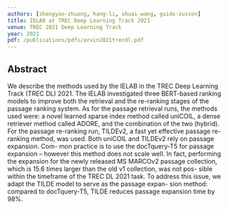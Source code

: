 ```yaml
---
authors: [shengyao-zhuang, hang-li, shuai-wang, guido-zuccon]
title: IELAB at TREC Deep Learning Track 2021
venue: TREC 2021 Deep Learning Track
year: 2021
pdf: /publications/pdfs/arvin2021trecdl.pdf
---
```

## Abstract

We describe the methods used by the IELAB in the TREC Deep Learning Track (TREC DL) 2021. The IELAB investigated three BERT-based ranking models to improve both the retrieval and the re-ranking stages of the passage ranking system. As for the passage retrieval runs, the methods used were: a novel learned sparse index method called uniCOIL, a dense retriever method called ADORE, and the combination of the two (hybrid). For the passage re-ranking run, TILDEv2, a fast yet effective passage re-ranking method, was used. Both uniCOIL and TILDEv2 rely on passage expansion. Com- mon practice is to use the docTquery-T5 for passage expansion – however this method does not scale well. In fact, performing the expansion for the newly released MS MARCOv2 passage collection, which is 15.6 times larger than the old v1 collection, was not pos- sible within the timeframe of the TREC DL 2021 task. To address this issue, we adapt the TILDE model to serve as the passage expan- sion method: compared to docTquery-T5, TILDE reduces passage expansion time by 98%.